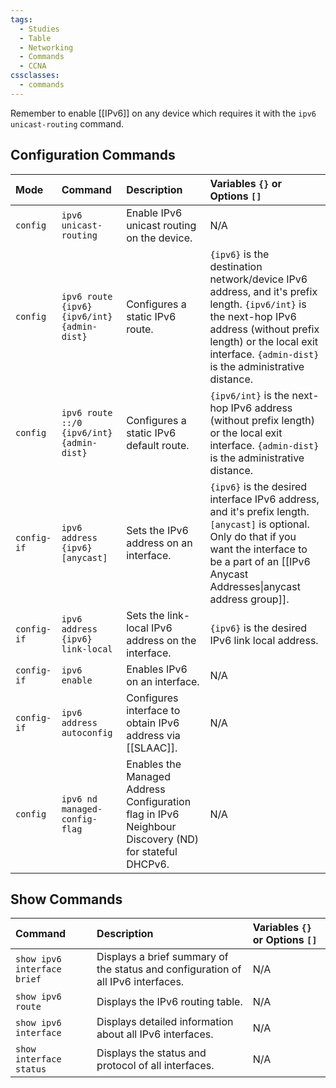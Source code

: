 ```yaml
---
tags:
  - Studies
  - Table
  - Networking
  - Commands
  - CCNA
cssclasses:
  - commands
---
```

Remember to enable [[IPv6]] on any device which requires it with the `ipv6 unicast-routing` command.
## Configuration Commands

| Mode        | Command                                     | Description                                                                                          | Variables `{}` or Options `[]`                                                                                                                                                                                                 |
| :---------- | :------------------------------------------ | :--------------------------------------------------------------------------------------------------- | :----------------------------------------------------------------------------------------------------------------------------------------------------------------------------------------------------------------------------- |
| `config`    | `ipv6 unicast-routing`                      | Enable IPv6 unicast routing on the device.                                                           | N/A                                                                                                                                                                                                                            |
| `config`    | `ipv6 route {ipv6} {ipv6/int} {admin-dist}` | Configures a static IPv6 route.                                                                      | `{ipv6}` is the destination network/device IPv6 address, and it's prefix length. `{ipv6/int}` is the next-hop IPv6 address (without prefix length) or the local exit interface. `{admin-dist}` is the administrative distance. |
| `config`    | `ipv6 route ::/0 {ipv6/int} {admin-dist}`   | Configures a static IPv6 default route.                                                              | `{ipv6/int}` is the next-hop IPv6 address (without prefix length) or the local exit interface. `{admin-dist}` is the administrative distance.                                                                                  |
| `config-if` | `ipv6 address {ipv6} [anycast]`             | Sets the IPv6 address on an interface.                                                               | `{ipv6}` is the desired interface IPv6 address, and it's prefix length. `[anycast]` is optional. Only do that if you want the interface to be a part of an [[IPv6 Anycast Addresses\|anycast address group]].                  |
| `config-if` | `ipv6 address {ipv6} link-local`            | Sets the link-local IPv6 address on the interface.                                                   | `{ipv6}` is the desired IPv6 link local address.                                                                                                                                                                               |
| `config-if` | `ipv6 enable`                               | Enables IPv6 on an interface.                                                                        | N/A                                                                                                                                                                                                                            |
| `config-if` | `ipv6 address autoconfig`                   | Configures interface to obtain IPv6 address via [[SLAAC]].                                           | N/A                                                                                                                                                                                                                            |
| `config`    | `ipv6 nd managed-config-flag`               | Enables the Managed Address Configuration flag in IPv6 Neighbour Discovery (ND) for stateful DHCPv6. | N/A                                                                                                                                                                                                                            |

## Show Commands

| Command                     | Description                                                                      | Variables `{}` or Options `[]` |
| :-------------------------- | :------------------------------------------------------------------------------- | :----------------------------- |
| `show ipv6 interface brief` | Displays a brief summary of the status and configuration of all IPv6 interfaces. | N/A                            |
| `show ipv6 route`           | Displays the IPv6 routing table.                                                 | N/A                            |
| `show ipv6 interface`       | Displays detailed information about all IPv6 interfaces.                         | N/A                            |
| `show interface status`     | Displays the status and protocol of all interfaces.                              | N/A                            |